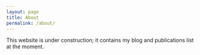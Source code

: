 ```yaml
---
layout: page
title: About
permalink: /about/
---
```


This website is under construction; it contains my blog and publications list at the moment.

